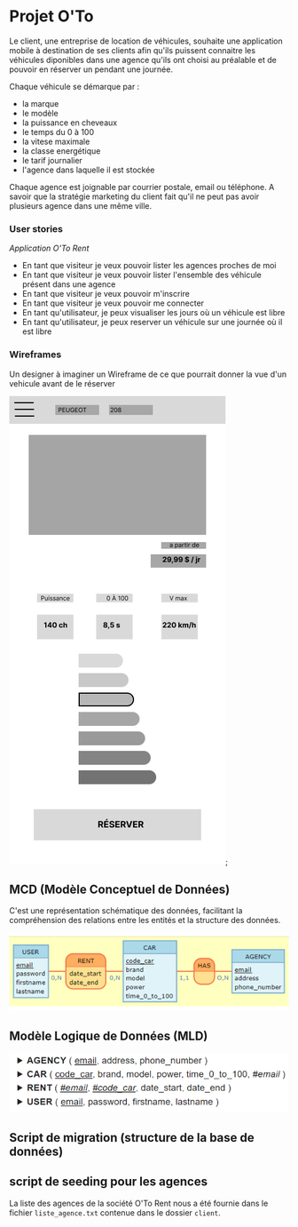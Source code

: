 # Projet O'To

Le client, une entreprise de location de véhicules, souhaite une application mobile à destination de ses clients afin qu'ils puissent connaitre les véhicules diponibles dans une agence qu'ils ont choisi au préalable et de pouvoir en réserver un pendant une journée.

Chaque véhicule se démarque par :

- la marque
- le modèle
- la puissance en cheveaux
- le temps du 0 à 100
- la vitese maximale
- la classe energétique
- le tarif journalier
- l'agence dans laquelle il est stockée


Chaque agence est joignable par courrier postale, email ou téléphone. A savoir que la stratégie marketing du client fait qu'il ne peut pas avoir plusieurs agence dans une même ville.

### User stories 

*Application O'To Rent*

- En tant que visiteur je veux pouvoir lister les agences proches de moi
- En tant que visiteur je veux pouvoir lister l'ensemble des véhicule présent dans une agence
- En tant que visiteur je veux pouvoir m'inscrire
- En tant que visiteur je veux pouvoir me connecter
- En tant qu'utilisateur, je peux visualiser les jours où un véhicule est libre
- En tant qu'utilisateur, je peux reserver un véhicule sur une journée où il est libre

### Wireframes

Un designer à imaginer un Wireframe de ce que pourrait donner la vue d'un vehicule avant de le réserver

![wireframe](./assets/oto_rent_reservation.png);


## MCD (Modèle Conceptuel de Données) 

C'est une représentation schématique des données, facilitant la compréhension des relations entre les entités et la structure des données.

  
 ![Alt text](conception/mcd.png) 


## Modèle Logique de Données (MLD) 

![Alt text](conception/mld.png) 

## Script de migration (structure de la base de données) 


## script de seeding pour les agences 

La liste des agences de la société O'To Rent nous a été fournie dans le fichier `liste_agence.txt` contenue dans le dossier `client`.

